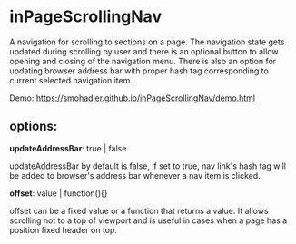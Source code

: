 # inPageScrollingNav
A navigation for scrolling to sections on a page. The navigation state gets updated during scrolling by user and there is an optional button to allow opening and closing of the navigation menu. There is also an option for updating browser address bar with proper hash tag corresponding to current selected navigation item.

Demo: https://smohadjer.github.io/inPageScrollingNav/demo.html

## options:

**updateAddressBar**: true | false

updateAddressBar by default is false, if set to true, nav link's hash tag will be added to browser's address bar whenever a nav item is clicked.

**offset**: value | function(){}

offset can be a fixed value or a function that returns a value. It allows scrolling not to a top of viewport and is useful in cases when a page has a position fixed header on top.
